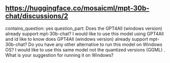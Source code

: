 ## https://huggingface.co/mosaicml/mpt-30b-chat/discussions/2

contains_question: yes
question_part: Does the GPT4All (windows version) already support mpt-30b-chat? I would like to use this model using GPT4All and id like to know does GPT4All (windows version) already support mpt-30b-chat? Do you have any other alternative to run this model on Windows OS? I would like to use this same model not the quantized versions (GGML) . What is your suggestion for running it on Windows?
